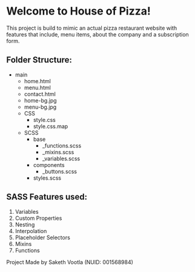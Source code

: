 # Welcome to House of Pizza!

This project is build to mimic an actual pizza restaurant website with features that include, menu items, about the company and a subscription form.

## Folder Structure:
- main 
    - home.html
    - menu.html
    - contact.html
    - home-bg.jpg
    - menu-bg.jpg
    - CSS
        - style.css
        - style.css.map
    - SCSS
      - base
        - _functions.scss
        - _mixins.scss
        - _variables.scss
      - components
        - _buttons.scss
      - styles.scss

## SASS Features used: 

1) Variables
2) Custom Properties
3) Nesting
4) Interpolation
5) Placeholder Selectors
6) Mixins
7) Functions

Project Made by Saketh Vootla (NUID: 001568984)






